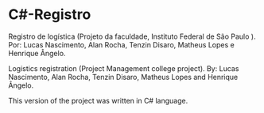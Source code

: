 # C#-Registro

Registro de logística (Projeto da faculdade, Instituto Federal de São Paulo ). Por: Lucas Nascimento, Alan Rocha, Tenzin Disaro, Matheus Lopes e Henrique Ângelo.

Logistics registration (Project Management college project). By: Lucas Nascimento, Alan Rocha, Tenzin Disaro, Matheus Lopes and Henrique Ângelo.

This version of the project was written in C# language.
